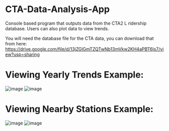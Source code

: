 # CTA-Data-Analysis-App
Console based program that outputs data from the CTA2 L ridership database. Users can also plot data to view trends.

You will need the database file for the CTA data, you can download that from here: https://drive.google.com/file/d/13jZGlGmTZQTwNb13mVkw2KH4aPBT6ls7/view?usp=sharing

# Viewing Yearly Trends Example:


![image](https://github.com/user-attachments/assets/a4815ffc-917e-4efb-8fae-00077ef0623f)
![image](https://github.com/user-attachments/assets/3be65e6d-bbac-4370-8c35-dac679df8ccf)

# Viewing Nearby Stations Example:

![image](https://github.com/user-attachments/assets/c9a1eec9-8c94-4220-972b-4a1b86a6f604)
![image](https://github.com/user-attachments/assets/79aa2007-38b5-427a-9077-25b5df3292ba)


